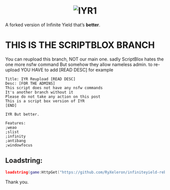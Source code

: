 # <h1 align="center">![IYR1](https://github.com/user-attachments/assets/3a9ca248-b931-41a9-b46e-b503f3c051f0)
</h1>

A forked version of Infinite Yield that’s **better**.

# THIS IS THE SCRIPTBLOX BRANCH
You can reupload this branch, NOT our main one. sadly ScriptBlox hates the one more nsfw command
But somehow they allow nameless admin.
to re-upload YOU HAVE to add [READ DESC]
for example
```
Title: IYR Reupload [READ DESC]
Desc: [FOR THE ADMINS]
This script does not have any nsfw commands
It's another branch without it
Please do not take any action on this post
This is a script box version of IYR
[END]

IYR But better.

Features:
;weao
;slist
;infinity
;antibang
;windowfocus
```

## Loadstring:
```lua
loadstring(game:HttpGet("https://github.com/RyXeleron/infiniteyield-reborn/raw/scriptblox/source"))()
```

Thank you.
